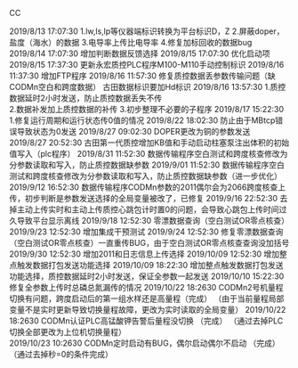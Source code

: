 ﻿CC

2019/8/13 17:07:30         1.lw,ls,lp等仪器端标识转换为平台标识D，Z    2.屏蔽doper，盐度（海水）的数据   3.电导率上传比电导率    4.修复加标回收的数据bug
2019/8/14 17:07:30        增加判断数据反馈选择
2019/8/15 17:07:30        优化启动项
2019/8/15 17:37:30        更新永宏质控PLC程序M100-M110手动控制标识
2019/8/16 11:37:30        增加FTP程序
2019/8/16 11:57:30        修复质控数据丢参数传输问题（缺CODMn空白和跨度数据）          古田数据标识要加Hd标识
2019/8/16 13:57:30        1.质控数据延时2小时发送，防止质控数据丢失不传     
                                     2.数据补发加上质控数据的补传
                                     3.初步整理不必要的子程序
2019/8/17 15:22:30        1.修复运行周期和运行状态传0值的情况
2019/8/22 18:02:30         防止由于MBtcp错误导致状态为0发送
2019/8/27 09:02:30         DOPER更改为铜的参数发送
2019/8/27 20:52:30         古田第一代质控增加KB值和手动启动柱塞泵注出体积的初始值写入（plc程序）
2019/8/31 11:52:30         数据传输程序空白测试和跨度核查修改为分参数读取和写入，防止质控数据缺参数
2019/9/01 11:52:30         数据传输程序空白测试和跨度核查修改为分参数读取和写入，防止质控数据缺参数（进一步优化）
2019/9/12 16:52:30         数据传输程序CODMn参数的2011偶尔会为2066跨度核查上传，初步判断是参数发送选择的全局变量被改了，已修复
2019/9/16 22:52:30         去掉主动上传实时和主动上传质控心跳包计时置0的问题，会导致心跳包上传时间过久导致平台显示离线
2019/9/18 12:52:30         零漂数据查询（空白测试OR零点核查）
2019/9/23 12:52:30         增加集成干预测试
2019/9/24 12:52:30         修复零漂数据查询（空白测试OR零点核查）一直重传BUG，由于空白测试OR零点核查查询没加括号
2019/9/30 12:52:30         增加2011和日志信息上传选择
2019/10/09 12:52:30       增加整点触发数据打包发送功能选择
2019/10/09 18:22:30       增加整点触发数据打包发送功能选择，质控数据延时2小时发送，保证全参数一起发送
2019/10/10 15:22:30       修复全参数上传时总磷总氮漏传的情况
2019/10/22 18:2630       CODMn2号机量程切换有问题，跨度启动后的第一组水样还是高量程（完成）  （由于当前量程局部变量不是实时更新导致切换量程故障，更改为实时读取的全局变量）
2019/10/22 18:2630       CODMn认证PLC高锰酸钾告警后量程没切换     （完成）    （通过去掉PLC切换全部更改为上位机切换量程）        
2019/10/23 10:2630       CODMn定时启动有BUG，偶尔启动偶尔不启动   （完成）（通过去掉秒=0的条件完成）